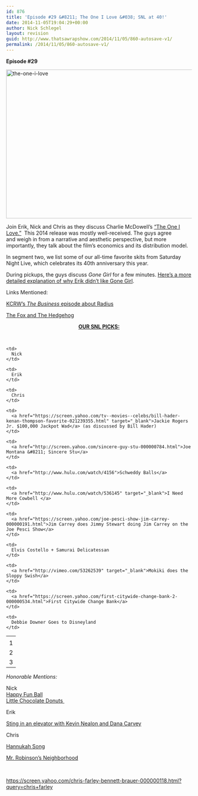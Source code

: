 ```yaml
---
id: 876
title: 'Episode #29 &#8211; The One I Love &#038; SNL at 40!'
date: 2014-11-05T19:04:29+00:00
author: Nick Schlegel
layout: revision
guid: http://www.thatsawrapshow.com/2014/11/05/860-autosave-v1/
permalink: /2014/11/05/860-autosave-v1/
---
```

**Episode #29**

[<img class="aligncenter size-full wp-image-861" src="http://www.thatsawrapshow.com/wp-content/uploads/2014/11/the-one-i-love.jpg" alt="the-one-i-love" width="750" height="404" srcset="http://www.thatsawrapshow.com/wp-content/uploads/2014/11/the-one-i-love.jpg 750w, http://www.thatsawrapshow.com/wp-content/uploads/2014/11/the-one-i-love-300x161.jpg 300w, http://www.thatsawrapshow.com/wp-content/uploads/2014/11/the-one-i-love-600x323.jpg 600w, http://www.thatsawrapshow.com/wp-content/uploads/2014/11/the-one-i-love-500x269.jpg 500w" sizes="(max-width: 750px) 100vw, 750px" />](http://www.thatsawrapshow.com/wp-content/uploads/2014/11/the-one-i-love.jpg)

Join Erik, Nick and Chris as they discuss Charlie McDowell&#8217;s [&#8220;The One I Love.&#8221;](http://www.rottentomatoes.com/m/the_one_i_love/)  This 2014 release was mostly well-received. The guys agree and weigh in from a narrative and aesthetic perspective, but more importantly, they talk about the film&#8217;s economics and its distribution model.

In segment two, we list some of our all-time favorite skits from Saturday Night Live, which celebrates its 40th anniversary this year.

During pickups, the guys discuss _Gone Girl_ for a few minutes. [Here&#8217;s a more detailed explanation of why Erik didn&#8217;t like Gone Girl](http://www.erikmarshall.net/blog/dont-like-gone-girl-movie/).

Links Mentioned:

[KCRW&#8217;s _The Business_ episode about Radius](http://www.kcrw.com/news-culture/shows/the-business/radius-puts-summer-indies-in-theaters-and-your-living-room)

<a href="http://www.latimes.com/entertainment/movies/la-et-mn-ca-onfilm-turan-20140921-column.html#page=1" target="_blank">The Fox and The Hedgehog</a>

<p style="text-align: center;">
  <strong><span style="text-decoration: underline;">OUR SNL PICKS:</span></strong>
</p>

&nbsp;

<table>
  <tr>
    <td>
    </td>
    
    <td>
      Nick
    </td>
    
    <td>
      Erik
    </td>
    
    <td>
      Chris
    </td>
  </tr>
  
  <tr>
    <td>
      1
    </td>
    
    <td>
      <a href="https://screen.yahoo.com/tv--movies--celebs/bill-hader-kenan-thompson-favorite-021239355.html" target="_blank">Jackie Rogers Jr. $100,000 Jackpot Wad</a> (as discussed by Bill Hader)
    </td>
    
    <td>
      <a href="http://screen.yahoo.com/sincere-guy-stu-000000784.html">Joe Montana &#8211; Sincere Stu</a>
    </td>
    
    <td>
      <a href="http://www.hulu.com/watch/4156">Schweddy Balls</a>
    </td>
  </tr>
  
  <tr>
    <td>
      2
    </td>
    
    <td>
      <a href="http://www.hulu.com/watch/536145" target="_blank">I Need More Cowbell </a>
    </td>
    
    <td>
      <a href="https://screen.yahoo.com/joe-pesci-show-jim-carrey-000000191.html">Jim Carrey does Jimmy Stewart doing Jim Carrey on the Joe Pesci Show</a>
    </td>
    
    <td>
      Elvis Costello + Samurai Delicatessan
    </td>
  </tr>
  
  <tr>
    <td>
      3
    </td>
    
    <td>
      <a href="http://vimeo.com/53262539" target="_blank">Mokiki does the Sloppy Swish</a>
    </td>
    
    <td>
      <a href="https://screen.yahoo.com/first-citywide-change-bank-2-000000534.html">First Citywide Change Bank</a>
    </td>
    
    <td>
      Debbie Downer Goes to Disneyland
    </td>
  </tr>
</table>

_Honorable Mentions:_

Nick  
<a href="http://www.dirtybutton.com/videos/780-happy-fun-ball/" target="_blank">Happy Fun Ball</a>  
<a href="https://screen.yahoo.com/john-belushi-snl-skits/little-chocolate-donuts-000000416.html" target="_blank">Little Chocolate Donuts </a>

Erik

[Sting in an elevator with Kevin Nealon and Dana Carvey](http://kivvi.kz/watch/44yjxqfyffip/)

Chris

[Hannukah Song](www.hulu.com/watch/271363)

[Mr. Robinson&#8217;s Neighborhood](https://screen.yahoo.com/mr-robinsons-neighborhood-000000373.html)

&nbsp;

https://screen.yahoo.com/chris-farley-bennett-brauer-000000118.html?query=chris+farley